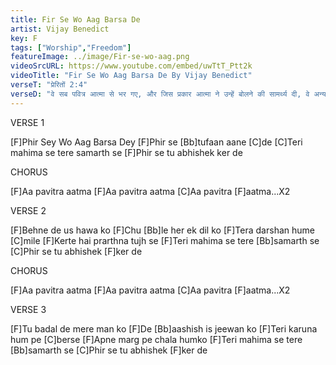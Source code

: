 ```yaml
---
title: Fir Se Wo Aag Barsa De
artist: Vijay Benedict 
key: F
tags: ["Worship","Freedom"]
featureImage: ../image/Fir-se-wo-aag.png
videoSrcURL: https://www.youtube.com/embed/uwTtT_Ptt2k
videoTitle: "Fir Se Wo Aag Barsa De By Vijay Benedict"
verseT: "प्रेरितों 2:4"
verseD: "वे सब पवित्र आत्मा से भर गए, और जिस प्रकार आत्मा ने उन्हें बोलने की सामर्थ्य दी, वे अन्य अन्य भाषा बोलने लगे।"
---
```


VERSE 1


[F]Phir Sey Wo Aag Barsa Dey
[F]Phir se [Bb]tufaan aane [C]de
[C]Teri mahima se tere samarth se
[F]Phir se tu abhishek ker de


CHORUS

[F]Aa pavitra aatma 
[F]Aa pavitra aatma
[C]Aa pavitra [F]aatma...X2


VERSE 2

[F]Behne de us hawa ko
[F]Chu [Bb]le her ek dil ko
[F]Tera darshan hume [C]mile
[F]Kerte hai prarthna tujh se
[F]Teri mahima se tere [Bb]samarth se
[C]Phir se tu abhishek [F]ker de


CHORUS

[F]Aa pavitra aatma 
[F]Aa pavitra aatma
[C]Aa pavitra [F]aatma...X2


VERSE 3

[F]Tu badal de mere man ko
[F]De [Bb]aashish is jeewan ko
[F]Teri karuna hum pe [C]berse
[F]Apne marg pe chala humko
[F]Teri mahima se tere [Bb]samarth se
[C]Phir se tu abhishek [F]ker de
